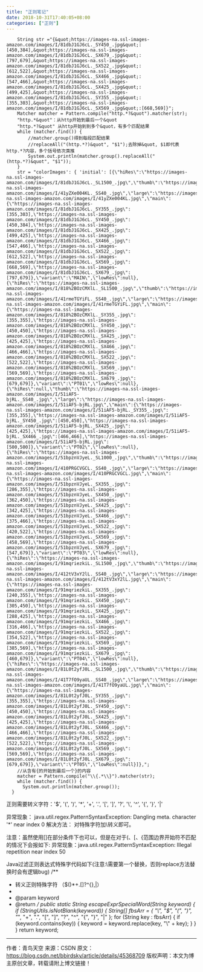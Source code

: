```yaml
---
title: "正则笔记"
date: 2018-10-31T17:40:05+08:00
categories: ["正则"]
---
```


        String str ="{&quot;https://images-na.ssl-images-amazon.com/images/I/81dbJ1GJ6cL._SY450_.jpg&quot;:[450,384],&quot;https://images-na.ssl-images-amazon.com/images/I/81dbJ1GJ6cL._SX679_.jpg&quot;:[797,679],&quot;https://images-na.ssl-images-amazon.com/images/I/81dbJ1GJ6cL._SX522_.jpg&quot;:[612,522],&quot;https://images-na.ssl-images-amazon.com/images/I/81dbJ1GJ6cL._SX466_.jpg&quot;:[547,466],&quot;https://images-na.ssl-images-amazon.com/images/I/81dbJ1GJ6cL._SX425_.jpg&quot;:[499,425],&quot;https://images-na.ssl-images-amazon.com/images/I/81dbJ1GJ6cL._SY355_.jpg&quot;:[355,303],&quot;https://images-na.ssl-images-amazon.com/images/I/81dbJ1GJ6cL._SX569_.jpg&quot;:[668,569]}";
        Matcher matcher = Pattern.compile("http.*?&quot").matcher(str);
        "http.*&quot"：从http开始到最后一个&quot
        "http.*?&quot" 从http开始到到多个&quot，有多个匹配结果
        while (matcher.find()) {
            //matcher.group()得到每段匹配结果
            //replaceAll("(http.*?)&quot", "$1");去除掉&quot, $1即代表http.*?内容，多个括号依次类推
            System.out.println(matcher.group().replaceAll("(http.*?)&quot", "$1"));
        }
        str = "colorImages': { 'initial': [{\"hiRes\":\"https://images-na.ssl-images-amazon.com/images/I/81dbJ1GJ6cL._SL1500_.jpg\",\"thumb\":\"https://images-na.ssl-images-amazon.com/images/I/41yZXe004KL._SS40_.jpg\",\"large\":\"https://images-na.ssl-images-amazon.com/images/I/41yZXe004KL.jpg\",\"main\":{\"https://images-na.ssl-images-amazon.com/images/I/81dbJ1GJ6cL._SY355_.jpg\":[355,303],\"https://images-na.ssl-images-amazon.com/images/I/81dbJ1GJ6cL._SY450_.jpg\":[450,384],\"https://images-na.ssl-images-amazon.com/images/I/81dbJ1GJ6cL._SX425_.jpg\":[499,425],\"https://images-na.ssl-images-amazon.com/images/I/81dbJ1GJ6cL._SX466_.jpg\":[547,466],\"https://images-na.ssl-images-amazon.com/images/I/81dbJ1GJ6cL._SX522_.jpg\":[612,522],\"https://images-na.ssl-images-amazon.com/images/I/81dbJ1GJ6cL._SX569_.jpg\":[668,569],\"https://images-na.ssl-images-amazon.com/images/I/81dbJ1GJ6cL._SX679_.jpg\":[797,679]},\"variant\":\"MAIN\",\"lowRes\":null},{\"hiRes\":\"https://images-na.ssl-images-amazon.com/images/I/818%2BOzCMXlL._SL1500_.jpg\",\"thumb\":\"https://images-na.ssl-images-amazon.com/images/I/41rmeTGYiFL._SS40_.jpg\",\"large\":\"https://images-na.ssl-images-amazon.com/images/I/41rmeTGYiFL.jpg\",\"main\":{\"https://images-na.ssl-images-amazon.com/images/I/818%2BOzCMXlL._SY355_.jpg\":[355,355],\"https://images-na.ssl-images-amazon.com/images/I/818%2BOzCMXlL._SY450_.jpg\":[450,450],\"https://images-na.ssl-images-amazon.com/images/I/818%2BOzCMXlL._SX425_.jpg\":[425,425],\"https://images-na.ssl-images-amazon.com/images/I/818%2BOzCMXlL._SX466_.jpg\":[466,466],\"https://images-na.ssl-images-amazon.com/images/I/818%2BOzCMXlL._SX522_.jpg\":[522,522],\"https://images-na.ssl-images-amazon.com/images/I/818%2BOzCMXlL._SX569_.jpg\":[569,569],\"https://images-na.ssl-images-amazon.com/images/I/818%2BOzCMXlL._SX679_.jpg\":[679,679]},\"variant\":\"PT01\",\"lowRes\":null},{\"hiRes\":null,\"thumb\":\"https://images-na.ssl-images-amazon.com/images/I/51iAF5-bjRL._SS40_.jpg\",\"large\":\"https://images-na.ssl-images-amazon.com/images/I/51iAF5-bjRL.jpg\",\"main\":{\"https://images-na.ssl-images-amazon.com/images/I/51iAF5-bjRL._SY355_.jpg\":[355,355],\"https://images-na.ssl-images-amazon.com/images/I/51iAF5-bjRL._SY450_.jpg\":[450,450],\"https://images-na.ssl-images-amazon.com/images/I/51iAF5-bjRL._SX425_.jpg\":[425,425],\"https://images-na.ssl-images-amazon.com/images/I/51iAF5-bjRL._SX466_.jpg\":[466,466],\"https://images-na.ssl-images-amazon.com/images/I/51iAF5-bjRL.jpg\":[500,500]},\"variant\":\"PT02\",\"lowRes\":null},{\"hiRes\":\"https://images-na.ssl-images-amazon.com/images/I/51bpznVJyeL._SL1000_.jpg\",\"thumb\":\"https://images-na.ssl-images-amazon.com/images/I/410PRGCVGCL._SS40_.jpg\",\"large\":\"https://images-na.ssl-images-amazon.com/images/I/410PRGCVGCL.jpg\",\"main\":{\"https://images-na.ssl-images-amazon.com/images/I/51bpznVJyeL._SX355_.jpg\":[286,355],\"https://images-na.ssl-images-amazon.com/images/I/51bpznVJyeL._SX450_.jpg\":[362,450],\"https://images-na.ssl-images-amazon.com/images/I/51bpznVJyeL._SX425_.jpg\":[342,425],\"https://images-na.ssl-images-amazon.com/images/I/51bpznVJyeL._SX466_.jpg\":[375,466],\"https://images-na.ssl-images-amazon.com/images/I/51bpznVJyeL._SX522_.jpg\":[420,522],\"https://images-na.ssl-images-amazon.com/images/I/51bpznVJyeL._SX569_.jpg\":[458,569],\"https://images-na.ssl-images-amazon.com/images/I/51bpznVJyeL._SX679_.jpg\":[547,679]},\"variant\":\"PT03\",\"lowRes\":null},{\"hiRes\":\"https://images-na.ssl-images-amazon.com/images/I/91mqriezkiL._SL1500_.jpg\",\"thumb\":\"https://images-na.ssl-images-amazon.com/images/I/412tV3xY2lL._SS40_.jpg\",\"large\":\"https://images-na.ssl-images-amazon.com/images/I/412tV3xY2lL.jpg\",\"main\":{\"https://images-na.ssl-images-amazon.com/images/I/91mqriezkiL._SX355_.jpg\":[240,355],\"https://images-na.ssl-images-amazon.com/images/I/91mqriezkiL._SX450_.jpg\":[305,450],\"https://images-na.ssl-images-amazon.com/images/I/91mqriezkiL._SX425_.jpg\":[288,425],\"https://images-na.ssl-images-amazon.com/images/I/91mqriezkiL._SX466_.jpg\":[316,466],\"https://images-na.ssl-images-amazon.com/images/I/91mqriezkiL._SX522_.jpg\":[354,522],\"https://images-na.ssl-images-amazon.com/images/I/91mqriezkiL._SX569_.jpg\":[385,569],\"https://images-na.ssl-images-amazon.com/images/I/91mqriezkiL._SX679_.jpg\":[460,679]},\"variant\":\"PT04\",\"lowRes\":null},{\"hiRes\":\"https://images-na.ssl-images-amazon.com/images/I/81L0t2yfJ0L._SL1500_.jpg\",\"thumb\":\"https://images-na.ssl-images-amazon.com/images/I/41T7fO9yaUL._SS40_.jpg\",\"large\":\"https://images-na.ssl-images-amazon.com/images/I/41T7fO9yaUL.jpg\",\"main\":{\"https://images-na.ssl-images-amazon.com/images/I/81L0t2yfJ0L._SY355_.jpg\":[355,355],\"https://images-na.ssl-images-amazon.com/images/I/81L0t2yfJ0L._SY450_.jpg\":[450,450],\"https://images-na.ssl-images-amazon.com/images/I/81L0t2yfJ0L._SX425_.jpg\":[425,425],\"https://images-na.ssl-images-amazon.com/images/I/81L0t2yfJ0L._SX466_.jpg\":[466,466],\"https://images-na.ssl-images-amazon.com/images/I/81L0t2yfJ0L._SX522_.jpg\":[522,522],\"https://images-na.ssl-images-amazon.com/images/I/81L0t2yfJ0L._SX569_.jpg\":[569,569],\"https://images-na.ssl-images-amazon.com/images/I/81L0t2yfJ0L._SX679_.jpg\":[679,679]},\"variant\":\"PT05\",\"lowRes\":null}]},";
        //从含有{的开始到最后一个}的内容
        matcher = Pattern.compile("\\{.*\\}").matcher(str);
        while (matcher.find()) {
          System.out.println(matcher.group());
      }



正则需要转义字符：'$', '(', ')', '*', '+', '.', '[', ']', '?', '\\', '^', '{', '}', '|'

异常现象： java.util.regex.PatternSyntaxException: Dangling meta. character '*' near index 0
解决方法： 对特殊字符加\\转义即可。

注意：虽然使用[]在部分条件下也可以，但是在对于(、[、{范围边界开始符不匹配的情况下会报如下:
异常现象：java.util.regex.PatternSyntaxException: Illegal repetition near index 50

Java过滤正则表达式特殊字代码如下(注意:\\需要第一个替换，否则replace方法替换时会有逻辑bug)
/**
 * 转义正则特殊字符 （$()*+.[]?\^{},|）
 * 
 * @param keyword
 * @return
 */
public static String escapeExprSpecialWord(String keyword) {
	if (StringUtils.isNotBlank(keyword)) {
		String[] fbsArr = { "\\", "$", "(", ")", "*", "+", ".", "[", "]", "?", "^", "{", "}", "|" };
		for (String key : fbsArr) {
			if (keyword.contains(key)) {
				keyword = keyword.replace(key, "\\" + key);
			}
		}
	}
	return keyword;

--------------------- 
作者：青鸟天空 
来源：CSDN 
原文：https://blog.csdn.net/bbirdsky/article/details/45368709 
版权声明：本文为博主原创文章，转载请附上博文链接！